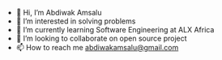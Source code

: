 - 👋 Hi, I’m Abdiwak Amsalu
- 👀 I’m interested in solving problems
- 🌱 I’m currently learning Software Engineering at ALX Africa
- 💞️ I’m looking to collaborate on open source project
- 📫 How to reach me abdiwakamsalu@gmail.com

<!---
abdiwak34/abdiwak34 is a ✨ special ✨ repository because its `README.md` (this file) appears on your GitHub profile.
You can click the Preview link to take a look at your changes.
--->
